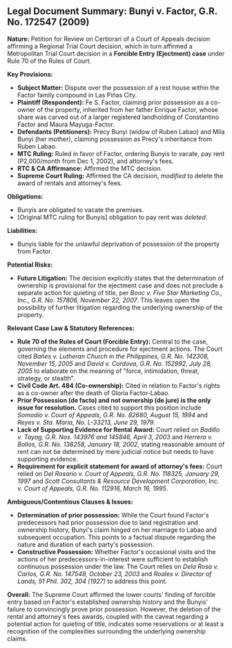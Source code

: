 ## Legal Document Summary: Bunyi v. Factor, G.R. No. 172547 (2009)

**Nature:** Petition for Review on Certiorari of a Court of Appeals decision affirming a Regional Trial Court decision, which in turn affirmed a Metropolitan Trial Court decision in a **Forcible Entry (Ejectment) case** under Rule 70 of the Rules of Court.

**Key Provisions:**

*   **Subject Matter:** Dispute over the possession of a rest house within the Factor family compound in Las Piñas City.
*   **Plaintiff (Respondent):** Fe S. Factor, claiming prior possession as a co-owner of the property, inherited from her father Enrique Factor, whose share was carved out of a larger registered landholding of Constantino Factor and Maura Mayuga-Factor.
*   **Defendants (Petitioners):** Precy Bunyi (widow of Ruben Labao) and Mila Bunyi (her mother), claiming possession as Precy's inheritance from Ruben Labao.
*   **MTC Ruling:** Ruled in favor of Factor, ordering Bunyis to vacate, pay rent (P2,000/month from Dec 1, 2002), and attorney's fees.
*   **RTC & CA Affirmance:** Affirmed the MTC decision.
*   **Supreme Court Ruling:** Affirmed the CA decision, *modified* to delete the award of rentals and attorney's fees.

**Obligations:**

*   Bunyis are obligated to vacate the premises.
*   [Original MTC ruling for Bunyis] obligation to pay rent was *deleted*.

**Liabilities:**

*   Bunyis liable for the unlawful deprivation of possession of the property from Factor.

**Potential Risks:**

*   **Future Litigation:** The decision explicitly states that the determination of ownership is provisional for the ejectment case and does not preclude a separate action for quieting of title, per *Booc v. Five Star Marketing Co., Inc., G.R. No. 157806, November 22, 2007*. This leaves open the possibility of further litigation regarding the underlying ownership of the property.

**Relevant Case Law & Statutory References:**

*   **Rule 70 of the Rules of Court (Forcible Entry):** Central to the case, governing the elements and procedure for ejectment actions. The Court cited *Bañes v. Lutheran Church in the Philippines, G.R. No. 142308, November 15, 2005* and *David v. Cordova, G.R. No. 152992, July 28, 2005* to elaborate on the meaning of "force, intimidation, threat, strategy, or stealth".
*   **Civil Code Art. 484 (Co-ownership):** Cited in relation to Factor's rights as a co-owner after the death of Gloria Factor-Labao.
*   **Prior Possession (de facto) and not ownership (de jure) is the only issue for resolution.** Cases cited to support this position include *Somodio v. Court of Appeals, G.R. No. 82680, August 15, 1994* and *Reyes v. Sta. Maria, No. L-33213, June 29, 1979*.
*   **Lack of Supporting Evidence for Rental Award:** Court relied on *Badillo v. Tayag, G.R. Nos. 143976 and 145846, April 3, 2003* and *Herrera v. Bollos, G.R. No. 138258, January 18, 2002*, stating reasonable amount of rent can not be determined by mere judicial notice but needs to have supporting evidence.
*   **Requirement for explicit statement for award of attorney's fees:** Court relied on *Del Rosario v. Court of Appeals, G.R. No. 118325, January 29, 1997* and *Scott Consultants & Resource Development Corporation, Inc. v. Court of Appeals, G.R. No. 112916, March 16, 1995*.

**Ambiguous/Contentious Clauses & Issues:**

*   **Determination of prior possession:** While the Court found Factor's predecessors had prior possession due to land registration and ownership history, Bunyi's claim hinged on her marriage to Labao and subsequent occupation. This points to a factual dispute regarding the nature and duration of each party's possession.
*   **Constructive Possession:** Whether Factor's occasional visits and the actions of her predecessors-in-interest were sufficient to establish continuous possession under the law. The Court relies on *Dela Rosa v. Carlos, G.R. No. 147549, October 23, 2003* and *Roales v. Director of Lands, 51 Phil. 302, 304 (1927)* to address this point.

**Overall:** The Supreme Court affirmed the lower courts' finding of forcible entry based on Factor's established ownership history and the Bunyis' failure to convincingly prove prior possession. However, the deletion of the rental and attorney's fees awards, coupled with the caveat regarding a potential action for quieting of title, indicates some reservations or at least a recognition of the complexities surrounding the underlying ownership claims.
